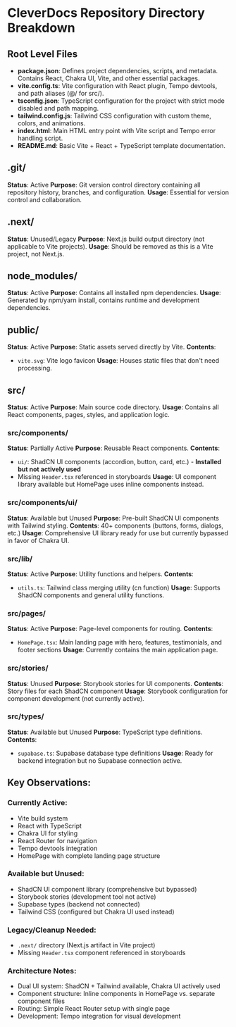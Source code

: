 # CleverDocs Repository Directory Breakdown

## Root Level Files
- **package.json**: Defines project dependencies, scripts, and metadata. Contains React, Chakra UI, Vite, and other essential packages.
- **vite.config.ts**: Vite configuration with React plugin, Tempo devtools, and path aliases (@/ for src/).
- **tsconfig.json**: TypeScript configuration for the project with strict mode disabled and path mapping.
- **tailwind.config.js**: Tailwind CSS configuration with custom theme, colors, and animations.
- **index.html**: Main HTML entry point with Vite script and Tempo error handling script.
- **README.md**: Basic Vite + React + TypeScript template documentation.

## .git/
**Status**: Active
**Purpose**: Git version control directory containing all repository history, branches, and configuration.
**Usage**: Essential for version control and collaboration.

## .next/
**Status**: Unused/Legacy
**Purpose**: Next.js build output directory (not applicable to Vite projects).
**Usage**: Should be removed as this is a Vite project, not Next.js.

## node_modules/
**Status**: Active
**Purpose**: Contains all installed npm dependencies.
**Usage**: Generated by npm/yarn install, contains runtime and development dependencies.

## public/
**Status**: Active
**Purpose**: Static assets served directly by Vite.
**Contents**: 
- `vite.svg`: Vite logo favicon
**Usage**: Houses static files that don't need processing.

## src/
**Status**: Active
**Purpose**: Main source code directory.
**Usage**: Contains all React components, pages, styles, and application logic.

### src/components/
**Status**: Partially Active
**Purpose**: Reusable React components.
**Contents**: 
- `ui/`: ShadCN UI components (accordion, button, card, etc.) - **Installed but not actively used**
- Missing `Header.tsx` referenced in storyboards
**Usage**: UI component library available but HomePage uses inline components instead.

### src/components/ui/
**Status**: Available but Unused
**Purpose**: Pre-built ShadCN UI components with Tailwind styling.
**Contents**: 40+ components (buttons, forms, dialogs, etc.)
**Usage**: Comprehensive UI library ready for use but currently bypassed in favor of Chakra UI.

### src/lib/
**Status**: Active
**Purpose**: Utility functions and helpers.
**Contents**: 
- `utils.ts`: Tailwind class merging utility (cn function)
**Usage**: Supports ShadCN components and general utility functions.

### src/pages/
**Status**: Active
**Purpose**: Page-level components for routing.
**Contents**: 
- `HomePage.tsx`: Main landing page with hero, features, testimonials, and footer sections
**Usage**: Currently contains the main application page.

### src/stories/
**Status**: Unused
**Purpose**: Storybook stories for UI components.
**Contents**: Story files for each ShadCN component
**Usage**: Storybook configuration for component development (not currently active).

### src/types/
**Status**: Available but Unused
**Purpose**: TypeScript type definitions.
**Contents**: 
- `supabase.ts`: Supabase database type definitions
**Usage**: Ready for backend integration but no Supabase connection active.

## Key Observations:

### Currently Active:
- Vite build system
- React with TypeScript
- Chakra UI for styling
- React Router for navigation
- Tempo devtools integration
- HomePage with complete landing page structure

### Available but Unused:
- ShadCN UI component library (comprehensive but bypassed)
- Storybook stories (development tool not active)
- Supabase types (backend not connected)
- Tailwind CSS (configured but Chakra UI used instead)

### Legacy/Cleanup Needed:
- `.next/` directory (Next.js artifact in Vite project)
- Missing `Header.tsx` component referenced in storyboards

### Architecture Notes:
- Dual UI system: ShadCN + Tailwind available, Chakra UI actively used
- Component structure: Inline components in HomePage vs. separate component files
- Routing: Simple React Router setup with single page
- Development: Tempo integration for visual development
